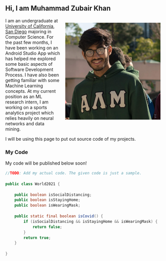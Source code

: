 ## Hi, I am Muhammad Zubair Khan

<img src="/Images/profilepic.jpg" width="300" align="right" style="vertical-align:middle;margin:15px 15px">

I am an undergraduate at [University of California, San Diego](https://ucsd.edu/) majoring in Computer Science. For the past few months, I have been working on an Android Studio App which has helped me explored some basic aspects of Software Development Process. I have also been getting familiar with some Machine Learning concepts. At my current position as an ML research intern, I am working on a sports analytics project which relies heavily on neural networks and data mining. 

I will be using this page to put out source code of my projects.

### My Code

My code will be published below soon!

```java
//TODO: Add my actual code. The given code is just a sample.

public class World2021 {

    public boolean isSocialDistancing;
    public boolean isStayingHome;
    public boolean isWearingMask;
    
    public static final boolean isCovid() {
        if (isSocialDistancing && isStayingHome && isWearingMask) {
            return false;
        }
        return true;
    }
    
}
```


